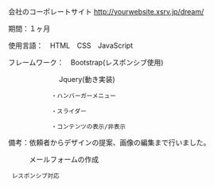 会社のコーポレートサイト
http://yourwebsite.xsrv.jp/dream/

期間：１ヶ月

使用言語：　HTML　CSS　JavaScript

フレームワーク：　Bootstrap(レスポンシブ使用)

　　　　　　　 Jquery(動き実装)
        
                ・ハンバーガーメニュー
                
                ・スライダー
                
                ・コンテンツの表示/非表示

備考：依頼者からデザインの提案、画像の編集まで行いました。

　　　メールフォームの作成

     レスポンシブ対応




　　　
